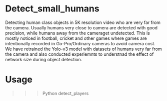 # Detect_small_humans
Detecting human class objects in 5K resolution video who are very far from the camera. Usually humans very close to camera are detected with good precision, while humans away from the cameraget undetected. This is mostly noticed in football, cricket and other games where games are intentionally recorded in Go-Pro/Ordinary cameras to avoid camera cost.
We have retrained the Yolo-v3 model with datasets of humans very far from the camera and also conducted experiemnts to understnad the effect of network size during object detection.


# Usage
>>> Python detect_players 

